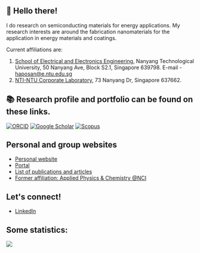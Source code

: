 ## 👋 Hello there!

I do research on semiconducting materials for energy applications. My research interests are around the fabrication nanomaterials for the application in energy materials and coatings.

Current affiliations are:
<!--
1. [Applied Physics and Chemistry](https://apcresearch.org/), [Nano Center Indonesia](https://nig.co.id/), Jl. Raya Puspiptek A12, Tangerang Selatan 15314, Indonesia. E-mail: haposan@apcresearch.org.
1. [Department of Materials Science and Engineering](https://cde.nus.edu.sg/mse/), [National University of Singapore](https://nus.edu.sg/). 9 Engineering Drive 1, Singapore 117575. E-mail - haposan@u.nus.edu.
-->
1. [School of Electrical and Electronics Engineering](https://www.ntu.edu.sg/eee), Nanyang Technological University, 50 Nanyang Ave, Block S2.1, Singapore 639798. E-mail - haposan@e.ntu.edu.sg
1. [NTI-NTU Corporate Laboratory](https://www.ntu.edu.sg/nti-ntu-corp-lab), 73 Nanyang Dr, Singapore 637662.

## 📚 Research profile and portfolio can be found on these links.
[![ORCID](https://img.shields.io/badge/ORCID-0000--0002--1907--6609-a6ce39?style=for-the-badge&logo=orcid)](https://orcid.org/0000-0002-1907-6609)
[![Google Scholar](https://img.shields.io/badge/Google%20Scholar-Profile-blue?style=for-the-badge&logo=google-scholar)](https://scholar.google.co.id/citations?user=tVjxHncAAAAJ)
[![Scopus](https://img.shields.io/badge/Scopus-Author%20Profile-orange?style=for-the-badge)](https://www.scopus.com/authid/detail.uri?authorId=58857305400)

## Personal and group websites
- [Personal website](https://haposan.com/)
- [Portal](https://go.haposan.com/)
- [List of publications and articles](https://www.scopus.com/authid/detail.uri?authorId=58857305400)
- [Former affiliation: Applied Physics & Chemistry @NCI](https://apcresearch.org/)

## Let's connect!
- [LinkedIn](https://linkedin.com/in/tobiashaposan/)

## Some statistics:
![](http://github-profile-summary-cards.vercel.app/api/cards/profile-details?username=tobiashaposan&theme=github_dark)

<!--
**tobiashaposan/tobiashaposan** is a ✨ _special_ ✨ repository because its `README.md` (this file) appears on your GitHub profile.

Here are some ideas to get you started:

- 🔭 I’m currently working on ...
- 🌱 I’m currently learning ...
- 👯 I’m looking to collaborate on ...
- 🤔 I’m looking for help with ...
- 💬 Ask me about ...
- 📫 How to reach me: ...
- 😄 Pronouns: ...
- ⚡ Fun fact: ...
-->
